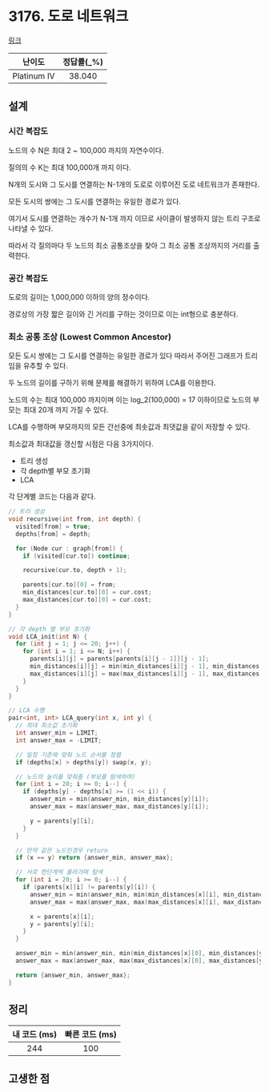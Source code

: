 # 3176. 도로 네트워크

[링크](https://www.acmicpc.net/problem/3176)

|   난이도    | 정답률(\_%) |
| :---------: | :---------: |
| Platinum IV |   38.040    |

## 설계

### 시간 복잡도

노드의 수 N은 최대 2 ~ 100,000 까지의 자연수이다.

질의의 수 K는 최대 100,000개 까지 이다.

N개의 도시와 그 도시를 연결하는 N-1개의 도로로 이루어진 도로 네트워크가 존재한다.

모든 도시의 쌍에는 그 도시를 연결하는 유일한 경로가 있다.

여기서 도시를 연결하는 개수가 N-1개 까지 이므로 사이클이 발생하지 않는 트리 구조로 나타낼 수 있다.

따라서 각 질의마다 두 노드의 최소 공통조상을 찾아 그 최소 공통 조상까지의 거리를 출력한다.

### 공간 복잡도

도로의 길이는 1,000,000 이하의 양의 정수이다.

경로상의 가장 짧은 길이와 긴 거리를 구하는 것이므로 이는 int형으로 충분하다.

### 최소 공통 조상 (Lowest Common Ancestor)

모든 도시 쌍에는 그 도시를 연결하는 유일한 경로가 있다
따라서 주어진 그래프가 트리임을 유추할 수 있다.

두 노드의 길이를 구하기 위해 문제를 해결하기 위하여 LCA를 이용한다.

노드의 수는 최대 100,000 까지이며 이는 log_2(100,000) = 17 이하이므로 노드의 부모는 최대 20개 까지 가질 수 있다.

LCA를 수행하며 부모까지의 모든 간선중에 최솟값과 최댓값을 같이 저장할 수 있다.

최소값과 최대값을 갱신할 시점은 다음 3가지이다.

- 트리 생성
- 각 depth별 부모 초기화
- LCA

각 단계별 코드는 다음과 같다.

```cpp
// 트리 생성
void recursive(int from, int depth) {
  visited[from] = true;
  depths[from] = depth;

  for (Node cur : graph[from]) {
    if (visited[cur.to]) continue;

    recursive(cur.to, depth + 1);

    parents[cur.to][0] = from;
    min_distances[cur.to][0] = cur.cost;
    max_distances[cur.to][0] = cur.cost;
  }
}
```

```cpp
// 각 depth 별 부모 초기화
void LCA_init(int N) {
  for (int j = 1; j <= 20; j++) {
    for (int i = 1; i <= N; i++) {
      parents[i][j] = parents[parents[i][j - 1]][j - 1];
      min_distances[i][j] = min(min_distances[i][j - 1], min_distances[parents[i][j - 1]][j - 1]);
      max_distances[i][j] = max(max_distances[i][j - 1], max_distances[parents[i][j - 1]][j - 1]);
    }
  }
}
```

```cpp
// LCA 수행
pair<int, int> LCA_query(int x, int y) {
  // 최대 최소값 초기화
  int answer_min = LIMIT;
  int answer_max = -LIMIT;

  // 일정 기준에 맞춰 노드 순서를 정렬
  if (depths[x] > depths[y]) swap(x, y);

  // 노드의 높이를 맞춰줌 (부모를 탐색하며)
  for (int i = 20; i >= 0; i--) {
    if (depths[y] - depths[x] >= (1 << i)) {
      answer_min = min(answer_min, min_distances[y][i]);
      answer_max = max(answer_max, max_distances[y][i]);

      y = parents[y][i];
    }
  }

  // 만약 같은 노드인경우 return
  if (x == y) return {answer_min, answer_max};

  // 서로 한단계씩 올라가며 탐색
  for (int i = 20; i >= 0; i--) {
    if (parents[x][i] != parents[y][i]) {
      answer_min = min(answer_min, min(min_distances[x][i], min_distances[y][i]));
      answer_max = max(answer_max, max(max_distances[x][i], max_distances[y][i]));

      x = parents[x][i];
      y = parents[y][i];
    }
  }

  answer_min = min(answer_min, min(min_distances[x][0], min_distances[y][0]));
  answer_max = max(answer_max, max(max_distances[x][0], max_distances[y][0]));

  return {answer_min, answer_max};
}
```

## 정리

| 내 코드 (ms) | 빠른 코드 (ms) |
| :----------: | :------------: |
|     244      |      100       |

## 고생한 점
